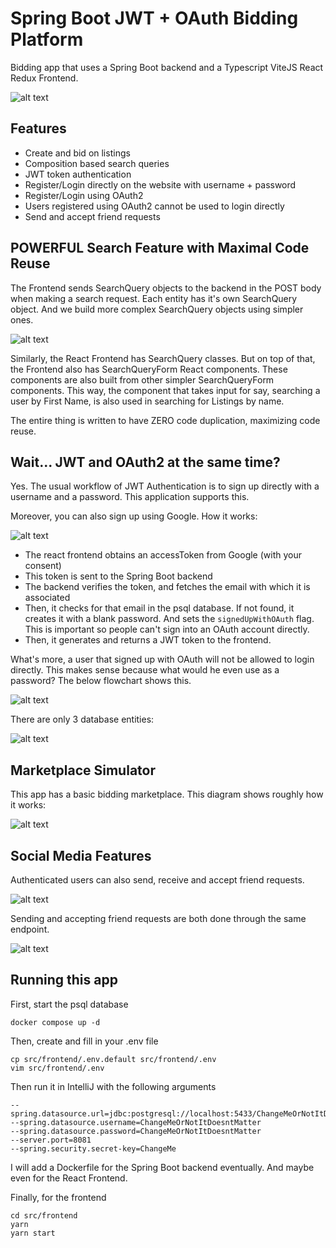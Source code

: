 # Spring Boot JWT + OAuth Bidding Platform
Bidding app that uses a Spring Boot backend and a Typescript ViteJS React Redux Frontend.

![alt text](https://raw.githubusercontent.com/oukhali99/JWT-OAuth2-Spring-Boot-React/refs/heads/main/Screenshot_20250302_012358.png)

## Features
- Create and bid on listings
- Composition based search queries
- JWT token authentication
- Register/Login directly on the website with username + password
- Register/Login using OAuth2
- Users registered using OAuth2 cannot be used to login directly
- Send and accept friend requests

## POWERFUL Search Feature with Maximal Code Reuse
The Frontend sends SearchQuery objects to the backend in the POST body when making a search request. Each entity has it's own SearchQuery object. And we build more complex SearchQuery objects using simpler ones.

![alt text](https://raw.githubusercontent.com/oukhali99/JWT-OAuth2-Spring-Boot-React/refs/heads/main/docs/Search.drawio.svg)

Similarly, the React Frontend has SearchQuery classes. But on top of that, the Frontend also has SearchQueryForm React components. These components are also built from other simpler SearchQueryForm components. This way, the component that takes input for say, searching a user by First Name, is also used in searching for Listings by name.

The entire thing is written to have ZERO code duplication, maximizing code reuse.


## Wait... JWT and OAuth2 at the same time?
Yes. The usual workflow of JWT Authentication is to sign up directly with a username and a password. This application supports this.

Moreover, you can also sign up using Google. How it works:

![alt text](https://raw.githubusercontent.com/oukhali99/JWT-OAuth2-Spring-Boot-React/refs/heads/main/docs/OAuth%20Authentication%20Sequence.drawio.svg)

- The react frontend obtains an accessToken from Google (with your consent)
- This token is sent to the Spring Boot backend
- The backend verifies the token, and fetches the email with which it is associated
- Then, it checks for that email in the psql database. If not found, it creates it with a blank password. And sets the ```signedUpWithOAuth``` flag. This is important so people can't sign into an OAuth account directly.
- Then, it generates and returns a JWT token to the frontend.

What's more, a user that signed up with OAuth will not be allowed to login directly. This makes sense because what would he even use as a password? The below flowchart shows this.

![alt text](https://raw.githubusercontent.com/oukhali99/JWT-OAuth2-Spring-Boot-React/refs/heads/main/docs/Authentication%20Activity.drawio.svg)

There are only 3 database entities:

![alt text](https://raw.githubusercontent.com/oukhali99/JWT-OAuth2-Spring-Boot-React/refs/heads/main/docs/Backend%20Classes.drawio.svg)

## Marketplace Simulator
This app has a basic bidding marketplace. This diagram shows roughly how it works:

![alt text](https://raw.githubusercontent.com/oukhali99/JWT-OAuth2-Spring-Boot-React/refs/heads/main/docs/Marketplace%20Sequence.drawio.svg)

## Social Media Features
Authenticated users can also send, receive and accept friend requests.

![alt text](https://raw.githubusercontent.com/oukhali99/JWT-OAuth2-Spring-Boot-React/refs/heads/main/docs/Friend%20Request%20Sequence.drawio.svg)

Sending and accepting friend requests are both done through the same endpoint.

![alt text](https://raw.githubusercontent.com/oukhali99/JWT-OAuth2-Spring-Boot-React/refs/heads/main/docs/Friend%20Request%20Activity.drawio.svg)

## Running this app
First, start the psql database
```
docker compose up -d
```

Then, create and fill in your .env file
```
cp src/frontend/.env.default src/frontend/.env
vim src/frontend/.env
```

Then run it in IntelliJ with the following arguments
```
--spring.datasource.url=jdbc:postgresql://localhost:5433/ChangeMeOrNotItDoesntMatter
--spring.datasource.username=ChangeMeOrNotItDoesntMatter
--spring.datasource.password=ChangeMeOrNotItDoesntMatter
--server.port=8081
--spring.security.secret-key=ChangeMe
```

I will add a Dockerfile for the Spring Boot backend eventually. And maybe even for the React Frontend.

Finally, for the frontend
```
cd src/frontend
yarn
yarn start
```